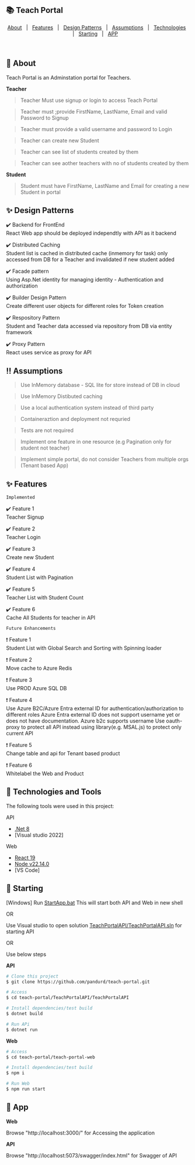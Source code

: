 

## :books: Teach Portal ##

<p align="center">
  <a href="#dart-about">About</a> &#xa0; | &#xa0; 
  <a href="#sparkles-features">Features</a> &#xa0; | &#xa0;
  <a href="#sparkles-Design-Patterns-implemented">Design Patterns</a> &#xa0; | &#xa0;
  <a href="#bangbang-Assumptions">Assumptions</a> &#xa0; | &#xa0;
  <a href="#rocket-technologies_and_tools">Technologies</a> &#xa0; | &#xa0;
  <a href="#running-starting">Starting</a> &#xa0; | &#xa0;
  <a href="#checkered_flag-app">APP</a> &#xa0;  &#xa0;
</p>

<br>

## :dart: About ##

Teach Portal is an Adminstation portal for Teachers.

**Teacher**
> Teacher Must use signup or login to access Teach Portal

> Teacher must ;provide FirstName, LastName, Email and valid Password to Signup

> Teacher must provide a valid username and password to Login

> Teacher can create new Student

> Teacher can see list of students created by them

> Teacher can see aother teachers with no of students created by them

**Student**
> Student must have FirstName, LastName and Email for creating a new Student in portal


## :sparkles: Design Patterns ##

:heavy_check_mark: Backend for FrontEnd \
React Web app should be deployed independtly with API as it backend

:heavy_check_mark: Distributed Caching \
Student list is cached in distributed cache (inmemory for task) only accessed from DB for a Teacher and invalidated if new student added

:heavy_check_mark: Facade pattern \
Using Asp.Net identity for managing identity - Authentication and authorization

:heavy_check_mark: Builder Design Pattern \
Create different user objects for different roles for Token creation

:heavy_check_mark: Respository Pattern \
Student and Teacher data accessed via repository from DB via entity framework

:heavy_check_mark: Proxy Pattern \
React uses service as proxy for API

## :bangbang: Assumptions ##

> Use InMemory database - SQL lite for store instead of DB in cloud

> Use InMemory Distibuted caching

> Use a local authentication system instead of third party

> Containeraztion and deployment not requried

> Tests are not required

> Implement one feature in one resource (e.g Pagination only for student not teacher)

> Implement simple portal, do not consider Teachers from multiple orgs (Tenant based App)

## :sparkles: Features ##

`Implemented`

:heavy_check_mark: Feature 1\
Teacher Signup

:heavy_check_mark: Feature 2\
Teacher Login

:heavy_check_mark: Feature 3\
Create new Student

:heavy_check_mark: Feature 4\
Student List with Pagination

:heavy_check_mark: Feature 5\
Teacher List with Student Count

:heavy_check_mark: Feature 6\
Cache All Students for teacher in API

`Future Enhancements`

:heavy_exclamation_mark: Feature 1\
Student List with Global Search and Sorting with Spinning loader

:heavy_exclamation_mark: Feature 2\
Move cache to Azure Redis

:heavy_exclamation_mark: Feature 3\
Use PROD Azure SQL DB

:heavy_exclamation_mark: Feature 4\
Use Azure B2C/Azure Entra external ID for authentication/authorization to different roles
Azure Entra external ID does not support username yet or does not have documentation.
Azure b2c supports username
Use oauth-proxy to protect all API instead using library(e.g. MSAL.js) to protect only current API

:heavy_exclamation_mark: Feature 5\
Change table and api for Tenant based product

:heavy_exclamation_mark: Feature 6\
Whitelabel the Web and Product


## :rocket: Technologies and Tools ##

The following tools were used in this project:

API
- [.Net 8](https://dotnet.microsoft.com/en-us/download/dotnet/8.0)
- [Visual studio 2022]

Web
- [React 19](https://react.dev/blog/2024/12/05/react-19)
- [Node v22.14.0](https://nodejs.org/en/download)
- [VS Code]


## :running: Starting ##

[Windows]
Run [StartApp.bat](https://github.com/pandurd/teach-portal/blob/main/StartApp.bat)
This will start both API and Web in new shell

OR

Use Visual studio to open solution [TeachPortalAPI/TeachPortalAPI.sln](https://github.com/pandurd/teach-portal/blob/main/TeachPortalAPI/TeachPortalAPI.sln) for starting API

OR

Use below steps

**API**

```bash
# Clone this project
$ git clone https://github.com/pandurd/teach-portal.git

# Access
$ cd teach-portal/TeachPortalAPI/TeachPortalAPI

# Install dependencies/test build
$ dotnet build

# Run APi
$ dotnet run

```

**Web**

```bash
# Access
$ cd teach-portal/teach-portal-web

# Install dependencies/test build
$ npm i

# Run Web
$ npm run start

```

## :checkered_flag: App ##

**Web**

Browse "http://localhost:3000/" for Accessing the application

**API**

Browse "http://localhost:5073/swagger/index.html" for Swagger of API


